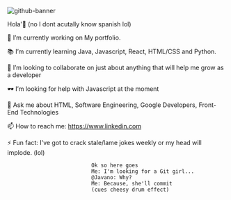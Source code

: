 ![github-banner](https://user-images.githubusercontent.com/74223472/118310113-2c004a80-b4bc-11eb-9aa9-66e666b38e0d.jpg)

Hola'👋 (no I dont acutally know spanish lol)

🔭 I’m currently working on My portfolio.

📚 I’m currently learning Java, Javascript, React, HTML/CSS and Python.

👯 I’m looking to collaborate on just about anything that will help me grow as a developer

🕶 I’m looking for help with Javascript at the moment

💬 Ask me about HTML, Software Engineering, Google Developers, Front-End Technologies

📫 How to reach me: https://www.linkedin.com

⚡ Fun fact: I've got to crack stale/lame jokes weekly or my head will implode. (lol)

                               Ok so here goes
                               Me: I'm looking for a Git girl...
                               @Javano: Why?
                               Me: Because, she'll commit 
                               (cues cheesy drum effect)
                               
                                       
